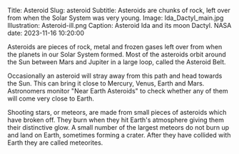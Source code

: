 Title: Asteroid
Slug: asteroid
Subtitle: Asteroids are chunks of rock, left over from when the Solar System was very young.
Image: Ida_Dactyl_main.jpg
Illustration: Asteroid-ill.png
Caption: Asteroid Ida and its moon Dactyl. NASA
date: 2023-11-16 10:20:00

<p>Asteroids are pieces of rock, metal and frozen gases left over from when the planets in our Solar System formed. Most of the asteroids orbit around the Sun between Mars and Jupiter in a large loop, called the Asteroid Belt.</p>

<p>Occasionally an asteroid will stray away from this path and head towards the Sun. This can bring it close to Mercury, Venus, Earth and Mars. Astronomers monitor "Near Earth Asteroids" to check whether any of them will come very close to Earth.</p>

<p>Shooting stars, or meteors, are made from small pieces of asteroids which have broken off. They burn when they hit Earth's atmosphere giving them their distinctive glow. A small number of the largest meteors do not burn up and land on Earth, sometimes forming a crater. After they have collided with Earth they are called meteorites.</p>